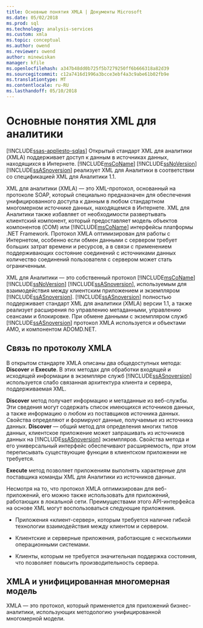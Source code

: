 ```yaml
---
title: Основные понятия XMLA | Документы Microsoft
ms.date: 05/02/2018
ms.prod: sql
ms.technology: analysis-services
ms.custom: xmla
ms.topic: conceptual
ms.author: owend
ms.reviewer: owend
author: minewiskan
manager: kfile
ms.openlocfilehash: a347b48dd0b725f5b7279250ff6b666318a82d39
ms.sourcegitcommit: c12a7416d1996a3bcce3ebf4a3c9abe61b02fb9e
ms.translationtype: MT
ms.contentlocale: ru-RU
ms.lasthandoff: 05/10/2018
---
```

# <a name="xmla-concepts"></a>Основные понятия XML для аналитики
[!INCLUDE[ssas-appliesto-sqlas](../../../includes/ssas-appliesto-sqlas.md)]
  Открытый стандарт XML для аналитики (XMLA) поддерживает доступ к данным в источниках данных, находящихся в Интернете. [!INCLUDE[msCoName](../../../includes/msconame-md.md)] [!INCLUDE[ssNoVersion](../../../includes/ssnoversion-md.md)] [!INCLUDE[ssASnoversion](../../../includes/ssasnoversion-md.md)] реализует XML для Аналитики в соответствии со спецификацией XML для Аналитики 1.1.  
  
 XML для аналитики (XMLA) — это XML-протокол, основанный на протоколе SOAP, который специально предназначен для обеспечения унифицированного доступа к данным в любом стандартном многомерном источнике данных, находящемся в Интернете. XML для Аналитики также избавляет от необходимости развертывать клиентский компонент, который предоставляет модель объектов компонентов (COM) или [!INCLUDE[msCoName](../../../includes/msconame-md.md)] интерфейсы платформы .NET Framework. Протокол XMLA оптимизирован для работы с Интернетом, особенно если обмен данными с сервером требует больших затрат времени и ресурсов, а в связи с применением поддерживающих состояние соединений с источниками данных количество соединений пользователя с сервером может стать ограниченным.  
  
 XML для Аналитики — это собственный протокол [!INCLUDE[msCoName](../../../includes/msconame-md.md)] [!INCLUDE[ssNoVersion](../../../includes/ssnoversion-md.md)] [!INCLUDE[ssASnoversion](../../../includes/ssasnoversion-md.md)], используемым для взаимодействия между клиентским приложением и экземпляром [!INCLUDE[ssASnoversion](../../../includes/ssasnoversion-md.md)]. [!INCLUDE[ssASnoversion](../../../includes/ssasnoversion-md.md)] полностью поддерживает стандарт XML для аналитики (XMLA) версии 1.1, а также реализует расширения по управлению метаданными, управлению сеансами и блокировке. При обмене данными с экземпляром служб [!INCLUDE[ssASnoversion](../../../includes/ssasnoversion-md.md)] протокол XMLA используется и объектами AMO, и компонентом ADOMD.NET.  
  
## <a name="handling-xmla-communications"></a>Связь по протоколу XMLA  
 В открытом стандарте XMLA описаны два общедоступных метода: **Discover** и **Execute**. В этих методах для обработки входящей и исходящей информации в экземпляре служб [!INCLUDE[ssASnoversion](../../../includes/ssasnoversion-md.md)] используется слабо связанная архитектура клиента и сервера, поддерживаемая XML.  
  
 **Discover** метод получает информацию и метаданные из веб-службы. Эти сведения могут содержать список имеющихся источников данных, а также информацию о любом из поставщиков источника данных. Свойства определяют и формируют данные, получаемые из источника данных. **Discover** — общий метод для определения многих типов данных, клиентское приложение может запрашивать из источников данных на [!INCLUDE[ssASnoversion](../../../includes/ssasnoversion-md.md)] экземпляров. Свойства метода и его универсальный интерфейс обеспечивают расширяемость, при этом переписывать существующие функции в клиентском приложении не требуется.  
  
 **Execute** метод позволяет приложениям выполнять характерные для поставщика команды XML для Аналитики из источников данных.  
  
 Несмотря на то, что протокол XMLA оптимизирован для веб-приложений, его можно также использовать для приложений, работающих в локальной сети. Преимуществами этого API-интерфейса на основе XML могут воспользоваться следующие приложения.  
  
-   Приложения «клиент-сервер», которым требуется наличие гибкой технологии взаимодействия между клиентом и сервером.  
  
-   Клиентские и серверные приложения, работающие с несколькими операционными системами.  
  
-   Клиенты, которым не требуется значительная поддержка состояния, что позволяет повысить производительность сервера.  
  
## <a name="xmla-and-the-unified-dimensional-model"></a>XMLA и унифицированная многомерная модель  
 XMLA — это протокол, который применяется для приложений бизнес-аналитики, использующих методологию унифицированной многомерной модели.  
  
  
